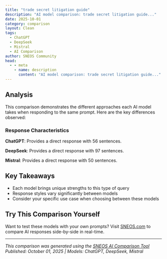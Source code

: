 ```yaml
---
title: "trade secret litigation guide"
description: "AI model comparison: trade secret litigation guide..."
date: 2025-10-01
category: comparison
layout: Clean
tags:
  - ChatGPT
  - DeepSeek
  - Mistral
  - AI Comparison
author: SNEOS Community
head:
  - - meta
    - name: description
      content: "AI model comparison: trade secret litigation guide..."
---
```


<ChatComparison
  title="trade secret litigation guide"
  prompt="trade secret litigation guide"
  :responses='{
    "ChatGPT": "Certainly! Here\u2019s a comprehensive guide on **Trade Secret Litigation** that covers the key aspects, including what trade secrets are, how litigation works, steps to enforce rights, defenses, and best practices.\n\n---\n\n# Trade Secret Litigation Guide\n\n## 1. What is a Trade Secret?\n\nA **trade secret** is any confidential business information that provides a competitive edge to a company. It can include formulas, practices, designs, instruments, patterns, or compilations of information not generally known or reasonably ascertainable by others. Common examples:\n\n- Customer lists\n- Manufacturing processes\n- Software source code\n- Marketing strategies\n- Product formulas (e.g., Coca-Cola formula)\n\nTrade secrets are protected without registration, unlike patents or trademarks, but protection requires the owner to take reasonable steps to maintain secrecy.\n\n---\n\n## 2. Legal Framework for Trade Secret Protection\n\n### U.S. Law:\n- **Defend Trade Secrets Act (DTSA) (2016)**: Federal law providing a private cause of action for trade secret misappropriation.\n- **Uniform Trade Secrets Act (UTSA)**: Adopted by most states, governs state-level trade secret claims.\n- **Economic Espionage Act (EEA)**: Makes theft of trade secrets a federal criminal offense.\n\n### International:\n- **TRIPS Agreement** under the World Trade Organization (WTO) mandates protection and enforcement.\n- Various countries have their own trade secret laws.\n\n---\n\n## 3. What Constitutes Misappropriation?\n\nMisappropriation generally means:\n\n- Acquisition of trade secret by improper means (theft, bribery, espionage)\n- Disclosure or use of trade secret without consent by a person who used improper means or had a duty to maintain secrecy\n\n---\n\n## 4. Preparing for Litigation\n\n### Step 1: Identify and Document Trade Secrets\n- Define what information is a trade secret.\n- Demonstrate how the information derives economic value from being secret.\n- Show the measures taken to maintain secrecy (NDAs, access restrictions, security protocols).\n\n### Step 2: Investigate the Misappropriation\n- Confirm that a competitor, former employee, or business partner has used or disclosed the secret.\n- Collect evidence such as emails, documents, data logs, witness statements.\n\n### Step 3: Preservation of Evidence\n- Issue a **litigation hold** to preserve relevant documents.\n- Conduct forensic analysis if digital information is involved.\n\n---\n\n## 5. Commencing Litigation\n\n### Filing the Complaint\n- Claim trade secret misappropriation under DTSA and/or UTSA.\n- Include requests for injunctive relief, damages, and attorneys\u2019 fees where applicable.\n\n### Preliminary Injunction\n- Request a preliminary injunction to stop further use or disclosure during the litigation.\n- Courts require showing likelihood of success on merits, threat of irreparable harm, balance of equities, and public interest.\n\n---\n\n## 6. During Litigation\n\n### Discovery\n- Exchange of relevant documents.\n- Depositions of key witnesses.\n- Expert testimony on trade secret value and damages.\n\n### Trial or Settlement\n- Resolution through settlement, alternative dispute resolution, or trial.\n- Remedies include injunctions, monetary damages (actual losses, unjust enrichment), and sometimes punitive damages.\n\n---\n\n## 7. Defenses Against Trade Secret Claims\n\n- Information is not a trade secret (was publicly known or easily ascertainable).\n- No reasonable efforts to maintain secrecy.\n- Independent development of the information.\n- Information derived from legitimate sources.\n- Statute of limitations expired (often 3 years).\n\n---\n\n## 8. Best Practices to Protect Trade Secrets\n\n- Implement robust confidentiality agreements.\n- Conduct employee training on trade secrets.\n- Use physical and digital security measures.\n- Establish clear exit procedures for departing employees.\n- Use non-compete and non-solicitation agreements where allowed.\n- Regularly audit and update protection measures.\n\n---\n\n## 9. Conclusion\n\nTrade secret litigation can be complex and fact-intensive. Early identification, proper documentation, prompt action against misappropriation, and maintaining strong security practices are critical. Given the technical and legal complexities, working with experienced intellectual property counsel is advisable.\n\n---\n\nIf you need assistance with a specific issue related to trade secret litigation, please let me know!",
    "DeepSeek": "Of course. Here is a comprehensive guide to trade secret litigation, structured to walk you through the process from the moment a problem is suspected through to trial and beyond.\n\n---\n\n### **A Comprehensive Guide to Trade Secret Litigation**\n\nTrade secret litigation is a high-stakes, complex, and often fast-paced area of law. Unlike patents or copyrights, trade secrets are protected indefinitely *only* as long as they remain secret. Once misappropriated, the \u0022cat is out of the bag,\u0022 making swift and strategic action critical.\n\nThis guide breaks down the key stages and considerations.\n\n#### **Phase 1: Pre-Litigation \u2013 Investigation \u0026 Strategy**\n\nThis is the most critical phase. Rushing to court without proper preparation is a common and costly mistake.\n\n**Step 1: Identify and Define the Trade Secret**\nYou cannot protect a secret you cannot define. Vague assertions like \u0022they stole our customer list\u0022 are insufficient.\n*   **Specificity is Key:** Precisely document the alleged trade secret. Is it a chemical formula, source code, a manufacturing process, a unique algorithm, or a compiled customer list with non-public information?\n*   **Satisfy the Legal Definition:** Under the **Defend Trade Secrets Act (DTSA)** and the **Uniform Trade Secrets Act (UTSA)**, a trade secret must be:\n    1.  **Not generally known** or readily ascertainable by proper means.\n    2.  **Confers economic value** from not being known.\n    3.  **Subject to reasonable efforts to maintain secrecy.**\n\n**Step 2: Conduct an Internal Investigation**\n*   **Preserve Evidence:** Issue a legal hold to all relevant employees to prevent the destruction of any potentially relevant documents, emails, or data.\n*   **Interview Employees:** Speak with the departing employee\u0027s colleagues and managers. What did they have access to? Did their behavior change before leaving (e.g., downloading large files, accessing unrelated databases)?\n*   **Forensic Analysis:** Engage a digital forensics expert to image the departing employee\u0027s work computer and analyze their activity. This can uncover evidence of file transfers to USB drives, cloud storage, or personal email accounts.\n\n**Step 3: Implement Immediate Remedial Measures**\n*   **Cut Off Access:** Immediately revoke the former employee\u0027s access to all company systems, servers, and physical premises.\n*   **Send a Preservation Letter:** Send a formal letter to the new employer (the \u0022Receiving Entity\u0022) demanding they preserve all evidence related to the former employee and the alleged trade secrets. This puts them on notice and creates legal consequences if they destroy evidence (spoliation).\n\n**Step 4: The Cease-and-Desist Letter**\n*   **Purpose:** A formal demand that the receiving entity cease using the trade secrets, return all copies, and provide a sworn statement confirming compliance.\n*   **Strategic Decision:** Sending this letter can prompt a settlement but also alerts the other side, giving them time to prepare a defense and possibly file a \u0022declaratory judgment\u0022 action in a forum of their choosing.\n\n**Step 5: The Go/No-Go Decision**\nBefore filing suit, weigh the following:\n*   **Strength of the Case:** How clear is the evidence of misappropriation?\n*   **Value of the Secret:** Is the secret worth the immense cost of litigation (often $1M\u002B through trial)?\n*   **Business Impact:** Will litigation reveal the very secret you\u0027re trying to protect? Can your business withstand the disruption?\n*   **Defendant\u0027s Ability to Pay:** Can the defendant satisfy a potential judgment?\n\n---\n\n#### **Phase 2: Initiating the Lawsuit \u0026 Emergency Motions**\n\nIf litigation is necessary, speed is often of the essence.\n\n**Step 1: Drafting the Complaint**\nThe complaint must:\n*   **Identify the trade secret with \u0022reasonable particularity\u0022** (a heightened pleading standard).\n*   **Allege the measures taken to maintain secrecy.**\n*   **Detail the acts of misappropriation** (e.g., acquisition by \u0022improper means\u0022 or disclosure/use without consent).\n\n**Step 2: The Nuclear Option: Seeking a Temporary Restraining Order (TRO) \u0026 Preliminary Injunction**\nThis is the centerpiece of many trade secret cases. The goal is to stop the defendant from using or disclosing the secret *immediately*, before the case is decided.\n*   **Legal Standard:** To win a TRO/PI, you must prove to the court:\n    1.  **Likelihood of Success on the Merits:** You are likely to win your case at trial.\n    2.  **Irreparable Harm:** Without an injunction, you will suffer harm that cannot be compensated by money damages alone (e.g., loss of market share, loss of competitive advantage).\n    3.  **The Balance of Equities Tips in Your Favor:** The harm to you outweighs the harm to the defendant if the injunction is granted.\n    4.  **The Injunction is in the Public Interest.**\n*   **Ex Parte TRO:** In extreme cases, you can seek a TRO without notifying the other side, but only if you can show that notice would lead to the destruction of evidence or immediate use of the secret.\n\n---\n\n#### **Phase 3: Discovery**\n\nThis is the fact-finding phase and is typically the longest and most expensive part of litigation.\n\n**Key Discovery Tools:**\n*   **Requests for Production:** Demand the defendant\u0027s source code, design documents, customer lists, and financial records for comparison.\n*   **Interrogatories:** Pose written questions about the defendant\u0027s development process and the former employee\u0027s integration.\n*   **Depositions:** Question under oath the former employee, their new colleagues, and corporate representatives. This is where cases are often won or lost.\n*   **Forensic Inspection:** A court-supervised inspection of the defendant\u0027s computer systems and electronic devices by a neutral expert.\n\n**The Inevitable Dispute: Protective Orders**\nGiven the sensitive nature of the information, a **Protective Order** is essential. It designates highly sensitive material as \u0022Attorneys\u0027 Eyes Only\u0022 (AEO), preventing the opposing party from seeing it and limiting review to outside counsel and experts.\n\n---\n\n#### **Phase 4: Trial \u0026 Post-Trial**\n\n**1. Trial**\n*   **Burden of Proof:** The plaintiff must prove its case by a **preponderance of the evidence** (more likely than not).\n*   **Expert Testimony:** Crucial for explaining the technical nature of the secret, its economic value, and the reasonableness of secrecy measures. Damages experts will calculate financial losses.\n\n**2. Remedies**\nIf you win, the court can award:\n*   **Injunctive Relief:** A permanent order prohibiting the use of the trade secret. The duration can be challenging, often limited to the \u0022time to reverse engineer\u0022 the secret.\n*   **Monetary Damages:**\n    *   **Actual Loss:** Your lost profits.\n    *   **Unjust Enrichment:** The defendant\u0027s ill-gotten gains.\n    *   **Reasonable Royalty:** What the defendant would have paid to license the secret.\n*   **Exemplary Damages \u0026 Attorneys\u0027 Fees:** Available in cases of \u0022willful and malicious\u0022 misappropriation, which can double the damages award.\n\n---\n\n#### **Defendant\u0027s Playbook: Key Defense Strategies**\n\nIf you are on the receiving end of a lawsuit, your strategies include:\n1.  **Challenge the Status of the \u0022Secret\u0022:**\n    *   **Not a Secret:** Argue the information is generally known in the industry, readily ascertainable, or already public.\n    *   **No Reasonable Secrecy Measures:** Show the plaintiff failed to take adequate steps to protect it (e.g., no confidentiality agreements, poor IT security).\n2.  **Independent Development:** Prove the defendant created the same product or information on its own, without using the plaintiff\u0027s secrets.\n3.  **Reverse Engineering:** Argue the secret was properly acquired through reverse engineering a publicly available product (a complete defense under most statutes).\n4.  **Pleading with Particularity:** File a Motion to Dismiss, arguing the plaintiff failed to identify the alleged trade secret with sufficient specificity.\n\n---\n\n#### **Special Considerations \u0026 Best Practices**\n\n*   **The DTSA \u0022Inevitable Disclosure\u0022 Doctrine:** In some jurisdictions, you can sue a former employee *before* they misuse a secret, arguing that their new role makes it \u0022inevitable\u0022 they will rely on or disclose the trade secret. This is a high bar but a powerful tool.\n*   **Criminal Liability:** Trade secret theft can be a federal crime under the **Economic Espionage Act (EEA)**, leading to prosecution by the DOJ and prison sentences.\n*   **International Dimensions:** Trade secret theft often crosses borders. Enforcement is complex and varies greatly by country.\n\n**Best Practices for Prevention (The Best Litigation is the One You Avoid):**\n*   **Use Robust NDAs and Confidentiality Agreements** with employees, contractors, and business partners.\n*   **Implement and Enforce Security Protocols:** Access controls, password policies, data encryption, and clear data handling policies.\n*   **Conduct Exit Interviews:** Remind departing employees of their confidentiality obligations and collect all company property.\n*   **Mark Documents:** Clearly label confidential materials as \u0022CONFIDENTIAL\u0022 or \u0022TRADE SECRET.\u0022\n\n**Disclaimer:** This guide is for informational purposes only and does not constitute legal advice. Trade secret litigation is intensely fact-specific. You must consult with an experienced attorney to address your particular situation.",
    "Mistral": "Trade secret litigation can be complex and involves various legal considerations. Here is a comprehensive guide to help you understand the key aspects of trade secret litigation:\n\n### 1. **Understanding Trade Secrets**\n   - **Definition**: Trade secrets are information that derives independent economic value from not being generally known or readily ascertainable by proper means and is subject to reasonable efforts to maintain its secrecy.\n   - **Examples**: Formulas, patterns, compilations, programs, devices, methods, techniques, or processes.\n\n### 2. **Identifying Trade Secrets**\n   - **Documentation**: Ensure that trade secrets are clearly documented and that measures are in place to protect them.\n   - **Confidentiality Agreements**: Use non-disclosure agreements (NDAs) and confidentiality clauses in employment contracts.\n\n### 3. **Misappropriation of Trade Secrets**\n   - **Definition**: Misappropriation occurs when a trade secret is acquired, disclosed, or used by someone who knows or has reason to know that the trade secret was derived by improper means.\n   - **Improper Means**: Theft, bribery, misrepresentation, breach or inducement of a breach of a duty to maintain secrecy, or espionage through electronic or other means.\n\n### 4. **Legal Framework**\n   - **Federal Law**: The Defend Trade Secrets Act (DTSA) provides a federal cause of action for trade secret misappropriation.\n   - **State Law**: Most states have adopted the Uniform Trade Secrets Act (UTSA), which provides a framework for trade secret protection.\n\n### 5. **Pre-Litigation Steps**\n   - **Investigation**: Conduct a thorough investigation to gather evidence of misappropriation.\n   - **Cease and Desist Letter**: Send a cease and desist letter to the alleged misappropriator, demanding that they stop using the trade secret and return any stolen information.\n   - **Preservation of Evidence**: Ensure that all relevant evidence is preserved, including electronic data.\n\n### 6. **Filing a Lawsuit**\n   - **Jurisdiction**: Determine the appropriate jurisdiction for filing the lawsuit.\n   - **Complaint**: Draft a complaint that clearly states the facts, the legal basis for the claim, and the relief sought.\n   - **Injunctive Relief**: Seek a preliminary injunction to prevent further misappropriation while the lawsuit is pending.\n\n### 7. **Discovery Process**\n   - **Document Production**: Exchange documents relevant to the case.\n   - **Depositions**: Conduct depositions of key witnesses.\n   - **Expert Witnesses**: Use expert witnesses to provide technical or industry-specific insights.\n\n### 8. **Defenses to Trade Secret Claims**\n   - **Independent Development**: The defendant may argue that they developed the information independently.\n   - **Reverse Engineering**: The defendant may claim that they obtained the information through reverse engineering.\n   - **Public Domain**: The defendant may assert that the information is already in the public domain.\n\n### 9. **Remedies**\n   - **Injunctive Relief**: A court order to stop the misappropriation.\n   - **Damages**: Monetary compensation for the economic harm caused by the misappropriation.\n   - **Attorney\u0027s Fees**: In some cases, the prevailing party may be awarded attorney\u0027s fees.\n\n### 10. **Trial and Appeal**\n   - **Trial**: Present evidence and arguments in court.\n   - **Appeal**: If the outcome is unfavorable, consider appealing the decision to a higher court.\n\n### 11. **Post-Litigation Considerations**\n   - **Enforcement**: Ensure that any injunctions or damages awarded are enforced.\n   - **Future Protection**: Implement additional measures to protect trade secrets in the future.\n\n### 12. **Best Practices**\n   - **Employee Training**: Train employees on the importance of protecting trade secrets.\n   - **Security Measures**: Implement robust security measures, including physical and digital security.\n   - **Regular Audits**: Conduct regular audits to ensure compliance with trade secret protection policies.\n\n### 13. **International Considerations**\n   - **Jurisdictional Differences**: Be aware of differences in trade secret laws in different countries.\n   - **Cross-Border Litigation**: Consider the complexities of cross-border litigation, including jurisdictional issues and enforcement of judgments.\n\n### 14. **Conclusion**\nTrade secret litigation requires a strategic approach, involving careful planning, thorough investigation, and effective legal representation. By understanding the key aspects and best practices, you can better protect your trade secrets and navigate the complexities of litigation.\n\nAlways consult with a legal professional experienced in trade secret law to ensure the best possible outcome."
  }'
  published-date="23:40"
/>

## Analysis

This comparison demonstrates the different approaches each AI model takes when responding to the same prompt. Here are the key differences observed:

### Response Characteristics

**ChatGPT**: Provides a direct response with 56 sentences. 

**DeepSeek**: Provides a direct response with 97 sentences. 

**Mistral**: Provides a direct response with 50 sentences. 

## Key Takeaways

- Each model brings unique strengths to this type of query
- Response styles vary significantly between models
- Consider your specific use case when choosing between these models

## Try This Comparison Yourself

Want to test these models with your own prompts? Visit [SNEOS.com](https://sneos.com) to compare AI responses side-by-side in real-time.

---

*This comparison was generated using the [SNEOS AI Comparison Tool](https://sneos.com)*
*Published: October 01, 2025 | Models: ChatGPT, DeepSeek, Mistral*
